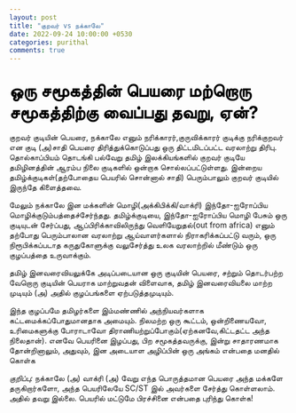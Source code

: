 ```yaml
---
layout: post
title: "குறவர் vs நக்காலே"
date: 2022-09-24 10:00:00 +0530
categories: purithal
comments: true
---
```


## <b style="color: black;font-size: 1.5em"> ஒரு சமூகத்தின் பெயரை மற்றொரு சமூகத்திற்கு வைப்பது தவறு, ஏன்?</b>

குறவர் குடியின் பெயரை, நக்காலே எனும் நரிக்காரர்,குருவிக்காரர் குடிக்கு நரிக்குறவர் என குடி (அ)சாதி பெயரை திரித்துக்கொடுப்பது ஒரு திட்டமிடப்பட்ட வரலாற்று திரிபு. 
தொல்காப்பியம் தொடங்கி பல்வேறு தமிழ் இலக்கியங்களில் குறவர் குடியே தமிழினத்தின் ஆரம்ப நிலை குடிகளில் ஒன்றாக சொல்லப்பட்டுள்ளது. இன்றைய தமிழ்க்குடிகள்(தற்போதைய பெயரில் சொன்னால் சாதி) பெரும்பாலும் குறவர் குடியில் இருந்தே கிளைத்தவை.

மேலும் நக்காலே இன மக்களின் மொழி(அக்கிபிக்கி/வாக்ரி) இந்தோ-ஐரோப்பிய மொழிக்குடும்பத்தைச்சேர்ந்தது.
தமிழ்க்குடியை, இந்தோ-ஐரோப்பிய மொழி பேசும் ஒரு குடியுடன் சேர்ப்பது, ஆப்பிரிக்காவிலிருந்து வெளியேறுதல்(out from africa) எனும் தற்போது பெரும்பாலான வரலாற்று ஆய்வாளர்களால் நிராகரிக்கப்பட்டு வரும், ஒரு நிரூபிக்கப்படாத கருதுகோளுக்கு வலுசேர்த்து உலக வரலாற்றில் மீண்டும் ஒரு குழப்பத்தை உருவாக்கும்.

தமிழ் இனவரைவியலுக்கே அடிப்படையான ஒரு குடியின் பெயரை, சற்றும் தொடர்பற்ற வேறொரு குடியின் பெயராக மாற்றுவதன் விளைவாக, தமிழ் இனவரைவியலை மாற்ற முடியும் (அ) அதில் குழப்பங்களை ஏற்படுத்தமுடியும்.

இந்த குழப்பமே தமிழர்களை இம்மண்ணில் அந்நியவர்களாக கட்டமைக்கப்போதுமானதாக அமையும்.
நிலமற்ற ஒரு கூட்டம், ஒன்றிணையவோ, உரிமைகளுக்கு போராடாவோ திராணியற்றுப்போகும்(ஏற்கனவே,கிட்டதட்ட அந்த நிலைதான்). எனவே பெயரினை இழப்பது, பிற சமூகத்தவருக்கு, இன்று சாதாரணமாக தோன்றினாலும், அதுவும், இன அடையாள அழிப்பின் ஒரு அங்கம் என்பதை மனதில் கொள்க

<i>குறிப்பு:</i> நக்காலே (அ) வாக்ரி (அ) வேறு எந்த பொருத்தமான பெயரை அந்த மக்களே தருகிறார்களோ, அந்த பெயரிலேயே SC/ST இல் அவர்களை சேர்த்து கொள்ளலாம். அதில் தவறு இல்லை. பெயரில் மட்டுமே பிரச்சினை என்பதை புரிந்து கொள்க!
